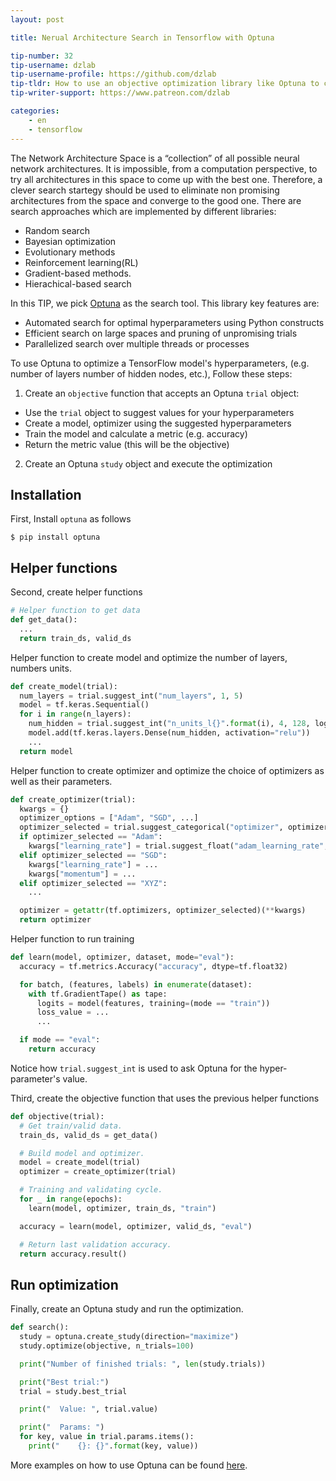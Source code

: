 ```yaml
---
layout: post

title: Nerual Architecture Search in Tensorflow with Optuna

tip-number: 32
tip-username: dzlab
tip-username-profile: https://github.com/dzlab
tip-tldr: How to use an objective optimization library like Optuna to come up with an optimal Neural Network architecture?
tip-writer-support: https://www.patreon.com/dzlab

categories:
    - en
    - tensorflow
---
```


The Network Architecture Space is a “collection” of all possible neural network architectures. It is impossible, from a computation perspective, to try all architectures in this space to come up with the best one. Therefore, a clever search startegy should be used to eliminate non promising architectures from the space and converge to the good one. There are search approaches which are implemented by different libraries:
* Random search
* Bayesian optimization
* Evolutionary methods
* Reinforcement learning(RL)
* Gradient-based methods.
* Hierachical-based search

In this TIP, we pick [Optuna](https://optuna.org/) as the search tool. This library key features are:
* Automated search for optimal hyperparameters using Python constructs
* Efficient search on large spaces and pruning of unpromising trials
* Parallelized search over multiple threads or processes


To use Optuna to optimize a TensorFlow model's hyperparameters, (e.g. number of layers number of hidden nodes, etc.), Follow these steps:

1. Create an `objective` function that accepts an Optuna `trial` object:
  * Use the `trial` object to suggest values for your hyperparameters
  * Create a model, optimizer using the suggested hyperparameters
  * Train the model and calculate a metric (e.g. accuracy)
  *  Return the metric value (this will be the objective)
2. Create an Optuna `study` object and execute the optimization


## Installation
First, Install `optuna` as follows
```
$ pip install optuna
```

## Helper functions

Second, create helper functions
```python
# Helper function to get data
def get_data():
  ...
  return train_ds, valid_ds
```

Helper function to create model and optimize the number of layers, numbers units.
```python
def create_model(trial):
  num_layers = trial.suggest_int("num_layers", 1, 5)
  model = tf.keras.Sequential()
  for i in range(n_layers):
    num_hidden = trial.suggest_int("n_units_l{}".format(i), 4, 128, log=True)
    model.add(tf.keras.layers.Dense(num_hidden, activation="relu"))
    ...
  return model
```

Helper function to create optimizer and optimize the choice of optimizers as well as their parameters.
```python
def create_optimizer(trial):
  kwargs = {}
  optimizer_options = ["Adam", "SGD", ...]
  optimizer_selected = trial.suggest_categorical("optimizer", optimizer_options)
  if optimizer_selected == "Adam":
    kwargs["learning_rate"] = trial.suggest_float("adam_learning_rate", 1e-5, 1e-1, log=True)
  elif optimizer_selected == "SGD":
    kwargs["learning_rate"] = ...
    kwargs["momentum"] = ...
  elif optimizer_selected == "XYZ":
    ...

  optimizer = getattr(tf.optimizers, optimizer_selected)(**kwargs)
  return optimizer
```
Helper function to run training
```python
def learn(model, optimizer, dataset, mode="eval"):
  accuracy = tf.metrics.Accuracy("accuracy", dtype=tf.float32)

  for batch, (features, labels) in enumerate(dataset):
    with tf.GradientTape() as tape:
      logits = model(features, training=(mode == "train"))
      loss_value = ...
      ...

  if mode == "eval":
    return accuracy
```
Notice how `trial.suggest_int` is used to ask Optuna for the hyper-parameter's value.

Third, create the objective function that uses the previous helper functions
```python
def objective(trial):
  # Get train/valid data.
  train_ds, valid_ds = get_data()

  # Build model and optimizer.
  model = create_model(trial)
  optimizer = create_optimizer(trial)

  # Training and validating cycle.
  for _ in range(epochs):
    learn(model, optimizer, train_ds, "train")

  accuracy = learn(model, optimizer, valid_ds, "eval")

  # Return last validation accuracy.
  return accuracy.result()
```

## Run optimization
Finally, create an Optuna study and run the optimization.
```python
def search():
  study = optuna.create_study(direction="maximize")
  study.optimize(objective, n_trials=100)

  print("Number of finished trials: ", len(study.trials))

  print("Best trial:")
  trial = study.best_trial

  print("  Value: ", trial.value)

  print("  Params: ")
  for key, value in trial.params.items():
    print("    {}: {}".format(key, value))
```

More examples on how to use Optuna can be found [here](https://github.com/optuna/optuna/blob/master/examples).